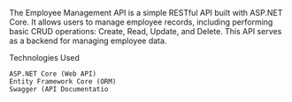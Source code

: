 The Employee Management API is a simple RESTful API built with ASP.NET Core. It allows users to manage employee records, including performing basic CRUD operations: Create, Read, Update, and Delete. This API serves as a backend for managing employee data.

Technologies Used

    ASP.NET Core (Web API)
    Entity Framework Core (ORM)
    Swagger (API Documentatio
